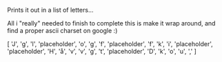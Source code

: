 Prints it out in a list of letters...

All i "really" needed to finish to complete this is make it wrap around, and find a proper ascii charset on google :)

[ 'J',
'g',
'l',
'placeholder',
'o',
'g',
'f',
'placeholder',
'f',
'k',
'i',
'placeholder',
'placeholder',
'H',
'å',
'v',
'v',
'g',
't',
'placeholder',
'D',
'k',
'o',
'u',
',' ]
